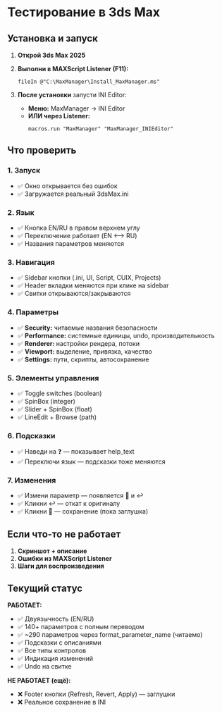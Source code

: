 # Тестирование в 3ds Max

## Установка и запуск

1. **Открой 3ds Max 2025**

2. **Выполни в MAXScript Listener (F11):**
   ```maxscript
   fileIn @"C:\MaxManager\Install_MaxManager.ms"
   ```

3. **После установки** запусти INI Editor:
   - **Меню:** MaxManager → INI Editor
   - **ИЛИ через Listener:**
     ```maxscript
     macros.run "MaxManager" "MaxManager_INIEditor"
     ```

## Что проверить

### 1. Запуск
- ✅ Окно открывается без ошибок
- ✅ Загружается реальный 3dsMax.ini

### 2. Язык
- ✅ Кнопка EN/RU в правом верхнем углу
- ✅ Переключение работает (EN ⟷ RU)
- ✅ Названия параметров меняются

### 3. Навигация
- ✅ Sidebar кнопки (.ini, UI, Script, CUIX, Projects)
- ✅ Header вкладки меняются при клике на sidebar
- ✅ Свитки открываются/закрываются

### 4. Параметры
- ✅ **Security:** читаемые названия безопасности
- ✅ **Performance:** системные единицы, undo, производительность
- ✅ **Renderer:** настройки рендера, потоки
- ✅ **Viewport:** выделение, привязка, качество
- ✅ **Settings:** пути, скрипты, автосохранение

### 5. Элементы управления
- ✅ Toggle switches (boolean)
- ✅ SpinBox (integer)
- ✅ Slider + SpinBox (float)
- ✅ LineEdit + Browse (path)

### 6. Подсказки
- ✅ Наведи на ❓ — показывает help_text
- ✅ Переключи язык — подсказки тоже меняются

### 7. Изменения
- ✅ Измени параметр — появляется 💾 и ↩
- ✅ Кликни ↩ — откат к оригиналу
- ✅ Кликни 💾 — сохранение (пока заглушка)

## Если что-то не работает

1. **Скриншот + описание**
2. **Ошибки из MAXScript Listener**
3. **Шаги для воспроизведения**

## Текущий статус

**РАБОТАЕТ:**
- ✅ Двуязычность (EN/RU)
- ✅ 140+ параметров с полным переводом
- ✅ ~290 параметров через format_parameter_name (читаемо)
- ✅ Подсказки с описаниями
- ✅ Все типы контролов
- ✅ Индикация изменений
- ✅ Undo на свитке

**НЕ РАБОТАЕТ (ещё):**
- ❌ Footer кнопки (Refresh, Revert, Apply) — заглушки
- ❌ Реальное сохранение в INI
